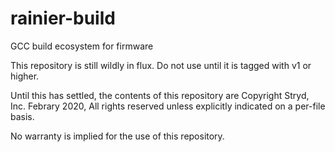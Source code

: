 # rainier-build
GCC build ecosystem for firmware

This repository is still wildly in flux.  Do not use until it is tagged with v1 or higher.

Until this has settled, the contents of this repository are Copyright Stryd, Inc. Febrary 2020, All rights reserved unless explicitly indicated on a per-file basis.

No warranty is implied for the use of this repository.
